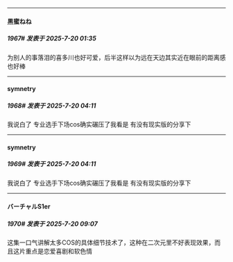 ﻿
*****

####  黒蜜ねね  
##### 1967#       发表于 2025-7-20 01:35

为别人的事落泪的喜多川也好可爱，后半这样以为远在天边其实近在眼前的距离感也好棒


*****

####  symnetry  
##### 1968#       发表于 2025-7-20 04:11

我说白了 专业选手下场cos确实碾压了我看是 有没有现实版的分享下


*****

####  symnetry  
##### 1969#       发表于 2025-7-20 04:11

我说白了 专业选手下场cos确实碾压了我看是 有没有现实版的分享下

*****

####  バーチャルS1er  
##### 1970#       发表于 2025-7-20 09:07

这集一口气讲解太多COS的具体细节技术了，这种在二次元里不好表现效果，而且这片重点是恋爱喜剧和软色情

